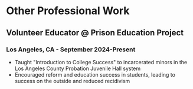 # Other Professional Work

## Volunteer Educator @ Prison Education Project
### Los Angeles, CA - September 2024-Present
* Taught "Introduction to College Success" to incarcerated minors in the Los Angeles County Probation Juvenile Hall system
* Encouraged reform and education success in students, leading to success on the outside and reduced recidivism
